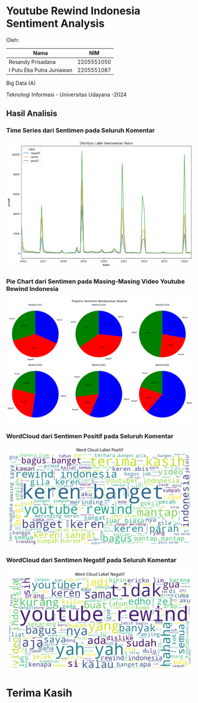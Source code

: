 # Youtube Rewind Indonesia Sentiment Analysis

Oleh:

| Nama                      | NIM        |
| ------------------------- | ---------- |
| Resandy Prisadana         | 2205551050 |
| I Putu Eka Putra Juniawan | 2205551087 |

Big Data (A)

Teknologi Informasi - Universitas Udayana -2024

## Hasil Analisis

### Time Series dari Sentimen pada Seluruh Komentar

![Time Series](/assets/time-series.png)

### Pie Chart dari Sentimen pada Masing-Masing Video Youtube Rewind Indonesia

![Pie Chart](/assets/pie-chart.png)

### WordCloud dari Sentimen Positif pada Seluruh Komentar

![WordCloud Positif](/assets/word-cloud-positif.png)

### WordCloud dari Sentimen Negatif pada Seluruh Komentar

![WordCloud Positif](/assets/word-cloud-negatif.png)

# Terima Kasih

